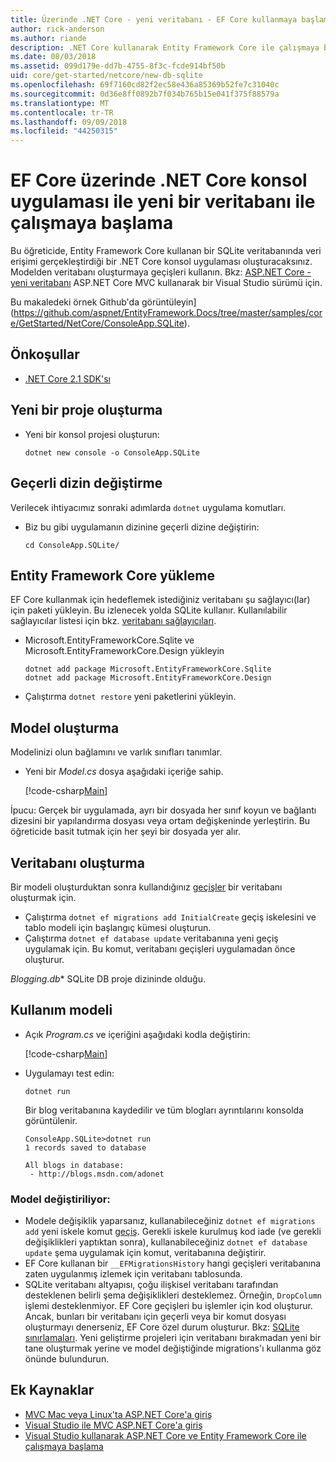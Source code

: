 ```yaml
---
title: Üzerinde .NET Core - yeni veritabanı - EF Core kullanmaya başlama
author: rick-anderson
ms.author: riande
description: .NET Core kullanarak Entity Framework Core ile çalışmaya başlama
ms.date: 08/03/2018
ms.assetid: 099d179e-dd7b-4755-8f3c-fcde914bf50b
uid: core/get-started/netcore/new-db-sqlite
ms.openlocfilehash: 69f7160cd82f2ec58e436a85369b52fe7c31040c
ms.sourcegitcommit: 0d36e8ff0892b7f034b765b15e041f375f88579a
ms.translationtype: MT
ms.contentlocale: tr-TR
ms.lasthandoff: 09/09/2018
ms.locfileid: "44250315"
---
```

# <a name="getting-started-with-ef-core-on-net-core-console-app-with-a-new-database"></a>EF Core üzerinde .NET Core konsol uygulaması ile yeni bir veritabanı ile çalışmaya başlama

Bu öğreticide, Entity Framework Core kullanan bir SQLite veritabanında veri erişimi gerçekleştirdiği bir .NET Core konsol uygulaması oluşturacaksınız. Modelden veritabanı oluşturmaya geçişleri kullanın. Bkz: [ASP.NET Core - yeni veritabanı](xref:core/get-started/aspnetcore/new-db) ASP.NET Core MVC kullanarak bir Visual Studio sürümü için.

Bu makaledeki örnek Github'da görüntüleyin] (https://github.com/aspnet/EntityFramework.Docs/tree/master/samples/core/GetStarted/NetCore/ConsoleApp.SQLite).

## <a name="prerequisites"></a>Önkoşullar

* [.NET Core 2.1 SDK'sı](https://www.microsoft.com/net/core)

## <a name="create-a-new-project"></a>Yeni bir proje oluşturma

* Yeni bir konsol projesi oluşturun:

  ``` Console
  dotnet new console -o ConsoleApp.SQLite
  ```
## <a name="change-the-current-directory"></a>Geçerli dizin değiştirme 

Verilecek ihtiyacımız sonraki adımlarda `dotnet` uygulama komutları. 

* Biz bu gibi uygulamanın dizinine geçerli dizine değiştirin:

  ``` Console
  cd ConsoleApp.SQLite/
  ```
## <a name="install-entity-framework-core"></a>Entity Framework Core yükleme

EF Core kullanmak için hedeflemek istediğiniz veritabanı şu sağlayıcı(lar) için paketi yükleyin. Bu izlenecek yolda SQLite kullanır. Kullanılabilir sağlayıcılar listesi için bkz. [veritabanı sağlayıcıları](../../providers/index.md).

* Microsoft.EntityFrameworkCore.Sqlite ve Microsoft.EntityFrameworkCore.Design yükleyin

  ```Console
  dotnet add package Microsoft.EntityFrameworkCore.Sqlite
  dotnet add package Microsoft.EntityFrameworkCore.Design
  ```

* Çalıştırma `dotnet restore` yeni paketlerini yükleyin.

## <a name="create-the-model"></a>Model oluşturma

Modelinizi olun bağlamını ve varlık sınıfları tanımlar.

* Yeni bir *Model.cs* dosya aşağıdaki içeriğe sahip.

  [!code-csharp[Main](../../../../samples/core/GetStarted/NetCore/ConsoleApp.SQLite/Model.cs)]

İpucu: Gerçek bir uygulamada, ayrı bir dosyada her sınıf koyun ve bağlantı dizesini bir yapılandırma dosyası veya ortam değişkeninde yerleştirin. Bu öğreticide basit tutmak için her şeyi bir dosyada yer alır.

## <a name="create-the-database"></a>Veritabanı oluşturma

Bir modeli oluşturduktan sonra kullandığınız [geçişler](https://docs.microsoft.com/aspnet/core/data/ef-mvc/migrations#introduction-to-migrations) bir veritabanı oluşturmak için.

* Çalıştırma `dotnet ef migrations add InitialCreate` geçiş iskelesini ve tablo modeli için başlangıç kümesi oluşturun.
* Çalıştırma `dotnet ef database update` veritabanına yeni geçiş uygulamak için. Bu komut, veritabanı geçişleri uygulamadan önce oluşturur.

*Blogging.db** SQLite DB proje dizininde olduğu.

## <a name="use-the-model"></a>Kullanım modeli

* Açık *Program.cs* ve içeriğini aşağıdaki kodla değiştirin:

  [!code-csharp[Main](../../../../samples/core/GetStarted/NetCore/ConsoleApp.SQLite/Program.cs)]

* Uygulamayı test edin:

  `dotnet run`

  Bir blog veritabanına kaydedilir ve tüm blogları ayrıntılarını konsolda görüntülenir.

  ```Console
  ConsoleApp.SQLite>dotnet run
  1 records saved to database

  All blogs in database:
   - http://blogs.msdn.com/adonet
  ```

### <a name="changing-the-model"></a>Model değiştiriliyor:

- Modele değişiklik yaparsanız, kullanabileceğiniz `dotnet ef migrations add` yeni iskele komut [geçiş](https://docs.microsoft.com/aspnet/core/data/ef-mvc/migrations#introduction-to-migrations). Gerekli iskele kurulmuş kod iade (ve gerekli değişiklikleri yaptıktan sonra), kullanabileceğiniz `dotnet ef database update` şema uygulamak için komut, veritabanına değiştirir.
- EF Core kullanan bir `__EFMigrationsHistory` hangi geçişleri veritabanına zaten uygulanmış izlemek için veritabanı tablosunda.
- SQLite veritabanı altyapısı, çoğu ilişkisel veritabanı tarafından desteklenen belirli şema değişiklikleri desteklemez. Örneğin, `DropColumn` işlemi desteklenmiyor. EF Core geçişleri bu işlemler için kod oluşturur. Ancak, bunları bir veritabanı için geçerli veya bir komut dosyası oluşturmayı denerseniz, EF Core özel durum oluşturur. Bkz: [SQLite sınırlamaları](../../providers/sqlite/limitations.md). Yeni geliştirme projeleri için veritabanı bırakmadan yeni bir tane oluşturmak yerine ve model değiştiğinde migrations'ı kullanma göz önünde bulundurun.

## <a name="additional-resources"></a>Ek Kaynaklar

* [MVC Mac veya Linux'ta ASP.NET Core'a giriş](https://docs.microsoft.com/aspnet/core/tutorials/first-mvc-app-xplat/index)
* [Visual Studio ile MVC ASP.NET Core'a giriş](https://docs.microsoft.com/aspnet/core/tutorials/first-mvc-app/index)
* [Visual Studio kullanarak ASP.NET Core ve Entity Framework Core ile çalışmaya başlama](https://docs.microsoft.com/aspnet/core/data/ef-mvc/index)
